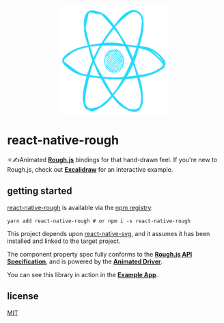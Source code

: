 <p align="center">
  <img src="./public/logo.png" alt="react-native-roughjs" width="256" height="256" />
</p>

# react-native-rough
⚛️✍️Animated [**Rough.js**](https://roughjs.com/) bindings for that hand-drawn feel. If you're new to Rough.js, check out [**Excalidraw**](https://excalidraw.com/) for an interactive example.

## getting started

[react-native-rough](https://github.com/cawfree/react-native-rough) is available via the [npm registry](https://www.npmjs.com/):

```
yarn add react-native-rough # or npm i -s react-native-rough
```

This project depends upon [react-native-svg](https://github.com/react-native-community/react-native-svg), and it assumes it has been installed and linked to the target project.

The component property spec fully conforms to the [**Rough.js API Specification**](https://github.com/pshihn/rough/wiki), and is powered by the [**Animated Driver**](https://reactnative.dev/docs/animated).

You can see this library in action in the [**Example App**](./example/App.js). 

## license
[MIT](./LICENSE.md)
